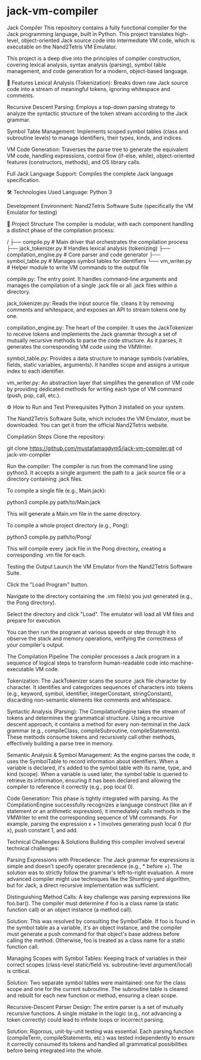 # jack-vm-compiler

Jack Compiler
This repository contains a fully functional compiler for the Jack programming language, built in Python.
This project translates high-level, object-oriented Jack source code into intermediate VM code, which is executable on the Nand2Tetris VM Emulator.

This project is a deep dive into the principles of compiler construction, covering lexical analysis, syntax analysis (parsing), symbol table management, and code generation for a modern, object-based language.

🚀 Features
Lexical Analysis (Tokenization): Breaks down raw Jack source code into a stream of meaningful tokens, ignoring whitespace and comments.

Recursive Descent Parsing: Employs a top-down parsing strategy to analyze the syntactic structure of the token stream according to the Jack grammar.

Symbol Table Management: Implements scoped symbol tables (class and subroutine levels) to manage identifiers, their types, kinds, and indices.

VM Code Generation: Traverses the parse tree to generate the equivalent VM code, handling expressions, control flow (if-else, while), object-oriented features (constructors, methods), and OS library calls.

Full Jack Language Support: Compiles the complete Jack language specification.

🛠️ Technologies Used
Language: Python 3

Development Environment: Nand2Tetris Software Suite (specifically the VM Emulator for testing)

📁 Project Structure
The compiler is modular, with each component handling a distinct phase of the compilation process:

/
├── compile.py              # Main driver that orchestrates the compilation process
├── jack_tokenizer.py       # Handles lexical analysis (tokenizing)
├── compilation_engine.py   # Core parser and code generator
├── symbol_table.py         # Manages symbol tables for identifiers
└── vm_writer.py            # Helper module to write VM commands to the output file

compile.py: The entry point. It handles command-line arguments and manages the compilation of a single .jack file or all .jack files within a directory.

jack_tokenizer.py: Reads the input source file, cleans it by removing comments and whitespace, and exposes an API to stream tokens one by one.

compilation_engine.py: The heart of the compiler. It uses the JackTokenizer to receive tokens and implements the Jack grammar through a set of mutually recursive methods to parse the code structure. As it parses, it generates the corresponding VM code using the VMWriter.

symbol_table.py: Provides a data structure to manage symbols (variables, fields, static variables, arguments). It handles scope and assigns a unique index to each identifier.

vm_writer.py: An abstraction layer that simplifies the generation of VM code by providing dedicated methods for writing each type of VM command (push, pop, call, etc.).

⚙️ How to Run and Test
Prerequisites
Python 3 installed on your system.

The Nand2Tetris Software Suite, which includes the VM Emulator, must be downloaded. You can get it from the official Nand2Tetris website.

Compilation Steps
Clone the repository:

git clone https://github.com/mustafamagdym5/jack-vm-compiler.git
cd jack-vm-compiler

Run the compiler:
The compiler is run from the command line using python3. It accepts a single argument: the path to a .jack source file or a directory containing .jack files.

To compile a single file (e.g., Main.jack):

python3 compile.py path/to/Main.jack

This will generate a Main.vm file in the same directory.

To compile a whole project directory (e.g., Pong):

python3 compile.py path/to/Pong/

This will compile every .jack file in the Pong directory, creating a corresponding .vm file for each.

Testing the Output
Launch the VM Emulator from the Nand2Tetris Software Suite.

Click the "Load Program" button.

Navigate to the directory containing the .vm file(s) you just generated (e.g., the Pong directory).

Select the directory and click "Load". The emulator will load all VM files and prepare for execution.

You can then run the program at various speeds or step through it to observe the stack and memory operations, verifying the correctness of your compiler's output.

The Compilation Pipeline
The compiler processes a Jack program in a sequence of logical steps to transform human-readable code into machine-executable VM code.

Tokenization: The JackTokenizer scans the source .jack file character by character. It identifies and categorizes sequences of characters into tokens (e.g., keyword, symbol, identifier, integerConstant, stringConstant), discarding non-semantic elements like comments and whitespace.

Syntactic Analysis (Parsing): The CompilationEngine takes the stream of tokens and determines the grammatical structure. Using a recursive descent approach, it contains a method for every non-terminal in the Jack grammar (e.g., compileClass, compileSubroutine, compileStatements). These methods consume tokens and recursively call other methods, effectively building a parse tree in memory.

Semantic Analysis & Symbol Management: As the engine parses the code, it uses the SymbolTable to record information about identifiers. When a variable is declared, it's added to the symbol table with its name, type, and kind (scope). When a variable is used later, the symbol table is queried to retrieve its information, ensuring it has been declared and allowing the compiler to reference it correctly (e.g., pop local 0).

Code Generation: This phase is tightly integrated with parsing. As the CompilationEngine successfully recognizes a language construct (like an if statement or an arithmetic expression), it immediately calls methods in the VMWriter to emit the corresponding sequence of VM commands. For example, parsing the expression x + 1 involves generating push local 0 (for x), push constant 1, and add.

Technical Challenges & Solutions
Building this compiler involved several technical challenges:

Parsing Expressions with Precedence: The Jack grammar for expressions is simple and doesn't specify operator precedence (e.g., * before +). The solution was to strictly follow the grammar's left-to-right evaluation. A more advanced compiler might use techniques like the Shunting-yard algorithm, but for Jack, a direct recursive implementation was sufficient.

Distinguishing Method Calls: A key challenge was parsing expressions like foo.bar(). The compiler must determine if foo is a class name (a static function call) or an object instance (a method call).

Solution: This was resolved by consulting the SymbolTable. If foo is found in the symbol table as a variable, it's an object instance, and the compiler must generate a push command for that object's base address before calling the method. Otherwise, foo is treated as a class name for a static function call.

Managing Scopes with Symbol Tables: Keeping track of variables in their correct scopes (class-level static/field vs. subroutine-level argument/local) is critical.

Solution: Two separate symbol tables were maintained: one for the class scope and one for the current subroutine. The subroutine table is cleared and rebuilt for each new function or method, ensuring a clean scope.

Recursive-Descent Parser Design: The entire parser is a set of mutually recursive functions. A single mistake in the logic (e.g., not advancing a token correctly) could lead to infinite loops or incorrect parsing.

Solution: Rigorous, unit-by-unit testing was essential. Each parsing function (compileTerm, compileStatements, etc.) was tested independently to ensure it correctly consumed its tokens and handled all grammatical possibilities before being integrated into the whole.
